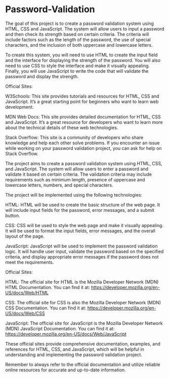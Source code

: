 # Password-Validation

The goal of this project is to create a password validation system using HTML, CSS and JavaScript. The system will allow users to input a password and then check its strength based on certain criteria. The criteria will include factors such as the length of the password, the use of special characters, and the inclusion of both uppercase and lowercase letters.

To create this system, you will need to use HTML to create the input field and the interface for displaying the strength of the password. You will also need to use CSS to style the interface and make it visually appealing. Finally, you will use JavaScript to write the code that will validate the password and display the strength.

Official Sites:

W3Schools: This site provides tutorials and resources for HTML, CSS and JavaScript. It’s a great starting point for beginners who want to learn web development.

MDN Web Docs: This site provides detailed documentation for HTML, CSS and JavaScript. It’s a great resource for developers who want to learn more about the technical details of these web technologies.

Stack Overflow: This site is a community of developers who share knowledge and help each other solve problems. If you encounter an issue while working on your password validation project, you can ask for help on Stack Overflow.



The project aims to create a password validation system using HTML, CSS, and JavaScript. The system will allow users to enter a password and validate it based on certain criteria. The validation criteria may include requirements such as minimum length, presence of uppercase and lowercase letters, numbers, and special characters.

The project will be implemented using the following technologies:

HTML: HTML will be used to create the basic structure of the web page. It will include input fields for the password, error messages, and a submit button.

CSS: CSS will be used to style the web page and make it visually appealing. It will be used to format the input fields, error messages, and the overall layout of the page.

JavaScript: JavaScript will be used to implement the password validation logic. It will handle user input, validate the password based on the specified criteria, and display appropriate error messages if the password does not meet the requirements.

Official Sites:

HTML: The official site for HTML is the Mozilla Developer Network (MDN) HTML Documentation. You can find it at: https://developer.mozilla.org/en-US/docs/Web/HTML

CSS: The official site for CSS is also the Mozilla Developer Network (MDN) CSS Documentation. You can find it at: https://developer.mozilla.org/en-US/docs/Web/CSS

JavaScript: The official site for JavaScript is the Mozilla Developer Network (MDN) JavaScript Documentation. You can find it at: https://developer.mozilla.org/en-US/docs/Web/JavaScript

These official sites provide comprehensive documentation, examples, and references for HTML, CSS, and JavaScript, which will be helpful in understanding and implementing the password validation project.

Remember to always refer to the official documentation and utilize reliable online resources for accurate and up-to-date information.
